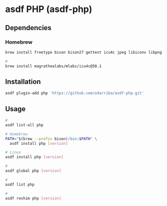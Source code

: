 # asdf PHP (asdf-php)

## Dependencies

### Homebrew

```sh
brew install freetype bison bison27 gettext icu4c jpeg libiconv libpng openssl readline

#
brew install magrathealabs/mlabs/icu4c@58.1
```

## Installation

```sh
asdf plugin-add php 'https://github.com/odarriba/asdf-php.git'
```

## Usage

```sh
#
asdf list-all php

# Homebrew
PATH="$(brew --prefix bison)/bin:$PATH" \
  asdf install php [version]

# Linux
asdf install php [version]

#
asdf global php [version]

#
asdf list php

#
asdf reshim php [version]
```
